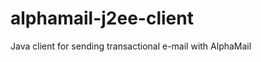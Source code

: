 alphamail-j2ee-client
=====================

Java client for sending transactional e-mail with AlphaMail